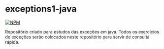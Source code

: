 # exceptions1-java
[![NPM](https://img.shields.io/npm/l/react)](https://github.com/BeatrizKuriki/exceptions1-java/blob/main/license)

Repositório criado para estudos das exceções em java.
Todos os exercícios de exceções serão colocados neste repositório para servir de consulta rápida.
